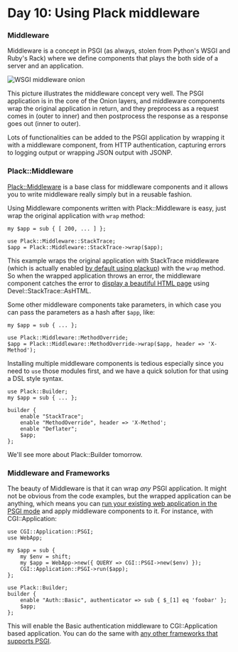 # Day 10: Using Plack middleware

### Middleware

Middleware is a concept in PSGI (as always, stolen from Python's WSGI and Ruby's Rack) where we define components that plays the both side of a server and an application.

![WSGI middleware onion][1]

This picture illustrates the middleware concept very well. The PSGI application is in the core of the Onion layers, and middleware components wrap the original application in return, and they preprocess as a request comes in (outer to inner) and then postprocess the response as a response goes out (inner to outer).

Lots of functionalities can be added to the PSGI application by wrapping it with a middleware component, from HTTP authentication, capturing errors to logging output or wrapping JSON output with JSONP.

### Plack::Middleware

[Plack::Middleware][2] is a base class for middleware components and it allows you to write middleware really simply but in a reusable fashion.

Using Middleware components written with Plack::Middleware is easy, just wrap the original application with `wrap` method:

```
my $app = sub { [ 200, ... ] };

use Plack::Middleware::StackTrace;
$app = Plack::Middleware::StackTrace->wrap($app);
```

This example wraps the original application with StackTrace middleware (which is actually enabled [by default using plackup][3]) with the `wrap` method. So when the wrapped application throws an error, the middleware component catches the error to [display a beautiful HTML page][4] using Devel::StackTrace::AsHTML.

Some other middleware components take parameters, in which case you can pass the parameters as a hash after `$app`, like:

```
my $app = sub { ... };

use Plack::Middleware::MethodOverride;
$app = Plack::Middleware::MethodOverride->wrap($app, header => 'X-Method');
```

Installing multiple middleware components is tedious especially since you need to `use` those modules first, and we have a quick solution for that using a DSL style syntax.

```
use Plack::Builder;
my $app = sub { ... };

builder {
    enable "StackTrace";
    enable "MethodOverride", header => 'X-Method';
    enable "Deflater";
    $app;
};
```

We'll see more about Plack::Builder tomorrow.

### Middleware and Frameworks

The beauty of Middleware is that it can wrap _any_ PSGI application. It might not be obvious from the code examples, but the wrapped application can be anything, which means you can [run your existing web application in the PSGI mode][5] and apply middleware components to it. For instance, with CGI::Application:

```
use CGI::Application::PSGI;
use WebApp;

my $app = sub {
    my $env = shift;
    my $app = WebApp->new({ QUERY => CGI::PSGI->new($env) });
    CGI::Application::PSGI->run($app);
};

use Plack::Builder;
builder {
    enable "Auth::Basic", authenticator => sub { $_[1] eq 'foobar' };
    $app;
};
```

This will enable the Basic authentication middleware to CGI::Application based application. You can do the same with [any other frameworks that supports PSGI][6].

  [1]: http://docs.pylonsproject.org/projects/pylons_framework/dev/_images/pylons_as_onion.png
  [2]: http://search.cpan.org/perldoc?Plack::Middleware
  [3]: http://advent.plackperl.org/2009/12/day-3-using-plackup.html
  [4]: http://bulknews.typepad.com/blog/2009/10/develstacktraceashtml.html
  [5]: http://advent.plackperl.org/2009/12/day-7-use-web-application-framework-in-psgi.html
  [6]: http://plackperl.org/#frameworks
